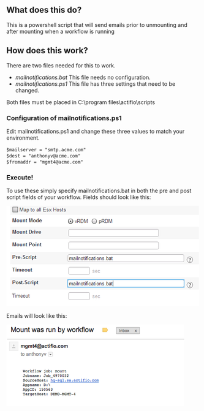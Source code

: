 ## What does this do?

This is a powershell script that will send emails prior to unmounting and after mounting when a workflow is running

## How does this work?

There are two files needed for this to work.
* _mailnotifications.bat_  This file needs no configuration.  
* _mailnotifications.ps1_  This file has three settings that need to be changed.

Both files must be placed in C:\program files\actifio\scripts

### Configuration of mailnotifications.ps1
Edit mailnotifications.ps1 and change these three values to match your environment.
```
$mailserver = "smtp.acme.com"
$dest = "anthonyv@acme.com"
$fromaddr = "mgmt4@acme.com"
```

### Execute!
To use these simply specify  mailnotifications.bat in both the pre and post script fields of your workflow.  Fields should look like this:

![alt text](https://github.com/Actifio/powershell/blob/master/workflow_email_notifications/images/workflow_with_bat.jpg)

Emails will look like this:

![alt text](https://github.com/Actifio/powershell/blob/master/workflow_email_notifications/images/Email_notification.jpg)


